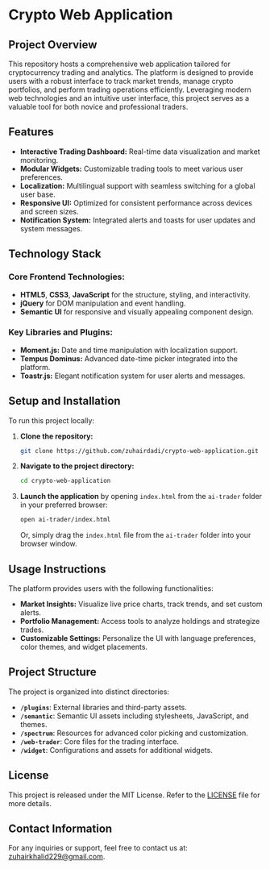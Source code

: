 # Crypto Web Application

## Project Overview

This repository hosts a comprehensive web application tailored for cryptocurrency trading and analytics. The platform is designed to provide users with a robust interface to track market trends, manage crypto portfolios, and perform trading operations efficiently. Leveraging modern web technologies and an intuitive user interface, this project serves as a valuable tool for both novice and professional traders.

## Features

- **Interactive Trading Dashboard:** Real-time data visualization and market monitoring.
- **Modular Widgets:** Customizable trading tools to meet various user preferences.
- **Localization:** Multilingual support with seamless switching for a global user base.
- **Responsive UI:** Optimized for consistent performance across devices and screen sizes.
- **Notification System:** Integrated alerts and toasts for user updates and system messages.

## Technology Stack

### Core Frontend Technologies:

- **HTML5**, **CSS3**, **JavaScript** for the structure, styling, and interactivity.
- **jQuery** for DOM manipulation and event handling.
- **Semantic UI** for responsive and visually appealing component design.

### Key Libraries and Plugins:

- **Moment.js:** Date and time manipulation with localization support.
- **Tempus Dominus:** Advanced date-time picker integrated into the platform.
- **Toastr.js:** Elegant notification system for user alerts and messages.

## Setup and Installation

To run this project locally:

1. **Clone the repository:**
    ```bash
    git clone https://github.com/zuhairdadi/crypto-web-application.git
    ```

2. **Navigate to the project directory:**
    ```bash
    cd crypto-web-application
    ```

3. **Launch the application** by opening `index.html` from the `ai-trader` folder in your preferred browser:
    ```bash
    open ai-trader/index.html
    ```
    Or, simply drag the `index.html` file from the `ai-trader` folder into your browser window.

## Usage Instructions

The platform provides users with the following functionalities:

- **Market Insights:** Visualize live price charts, track trends, and set custom alerts.
- **Portfolio Management:** Access tools to analyze holdings and strategize trades.
- **Customizable Settings:** Personalize the UI with language preferences, color themes, and widget placements.

## Project Structure

The project is organized into distinct directories:

- **`/plugins`**: External libraries and third-party assets.
- **`/semantic`**: Semantic UI assets including stylesheets, JavaScript, and themes.
- **`/spectrum`**: Resources for advanced color picking and customization.
- **`/web-trader`**: Core files for the trading interface.
- **`/widget`**: Configurations and assets for additional widgets.

## License

This project is released under the MIT License. Refer to the [LICENSE](LICENSE) file for more details.

## Contact Information

For any inquiries or support, feel free to contact us at: [zuhairkhalid229@gmail.com](mailto:zuhairkhalid229@gmail.com).

